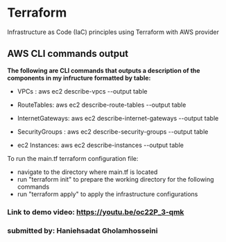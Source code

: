 # Terraform
Infrastructure as Code (IaC) principles using Terraform with AWS provider
## AWS CLI commands output

**The following are CLI commands that outputs a description of the components in my infructure formatted by table:**

- VPCs : aws ec2 describe-vpcs --output table

- RouteTables: aws ec2 describe-route-tables --output table

- InternetGateways: aws ec2 describe-internet-gateways --output table

- SecurityGroups : aws ec2 describe-security-groups --output table

- ec2 Instances: aws ec2 describe-instances --output table


To run the main.tf terraform configuration file:
- navigate to the directory where main.tf is located
- run "terraform init" to prepare the working directory for the following commands
- run "terraform apply" to apply the infrastructure configurations 

### Link to demo video: https://youtu.be/oc22P_3-qmk
### submitted by: Haniehsadat Gholamhosseini 
